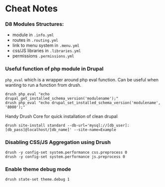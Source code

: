 # Cheat Notes

### D8 Modules Structures:

* module in `.info.yml`
* routes in `.routing.yml`
* link to menu system in `.menu.yml`
* css/JS libraries in `.libraries.yml`
* permissions `.permissions.yml`

### Useful function of php module in Drupal

`php_eval` which is a wrapper around php eval function. Can be useful when wanting to run a function from drush. 

```text
drush php_eval "echo drupal_get_installed_schema_version('modulename');"
drush php_eval "echo drupal_set_installed_schema_version('modulename', '8000');"
```

Handy Drush Core for quick installation of clean drupal

```text
drush site-install standard --db-url='mysql://[db_user]:[db_pass]@localhost/[db_name]' --site-name=Example
```

### Disabling CSS/JS Aggregation using Drush

```text
drush -y config-set system.performance css.preprocess 0
drush -y config-set system.performance js.preprocess 0
```

### Enable theme debug mode 

```text
drush state-set theme.debug 1
```

